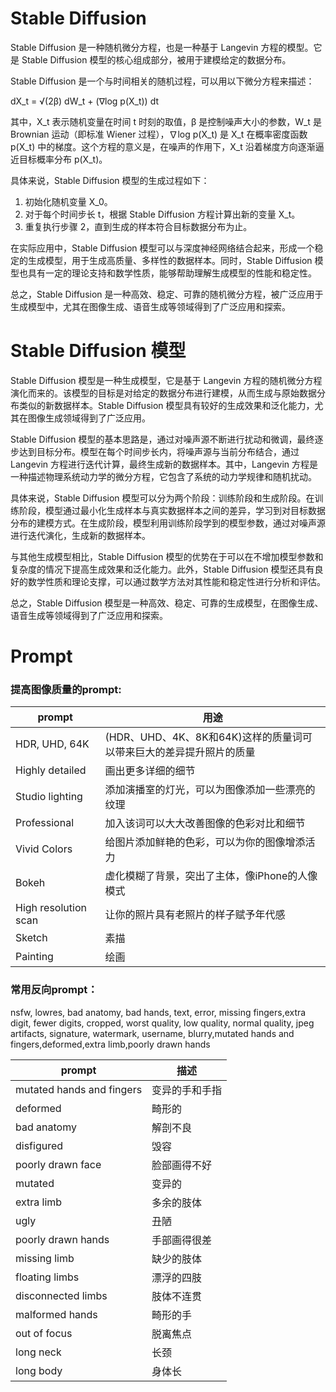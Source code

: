# Stable Diffusion

Stable Diffusion 是一种随机微分方程，也是一种基于 Langevin 方程的模型。它是 Stable Diffusion 模型的核心组成部分，被用于建模给定的数据分布。

Stable Diffusion 是一个与时间相关的随机过程，可以用以下微分方程来描述：

dX_t = √(2β) dW_t + (∇log p(X_t)) dt

其中，X_t 表示随机变量在时间 t 时刻的取值，β 是控制噪声大小的参数，W_t 是 Brownian 运动（即标准 Wiener 过程），∇log p(X_t) 是 X_t 在概率密度函数 p(X_t) 中的梯度。这个方程的意义是，在噪声的作用下，X_t 沿着梯度方向逐渐逼近目标概率分布 p(X_t)。

具体来说，Stable Diffusion 模型的生成过程如下：

1. 初始化随机变量 X_0。
2. 对于每个时间步长 t，根据 Stable Diffusion 方程计算出新的变量 X_t。
3. 重复执行步骤 2，直到生成的样本符合目标数据分布为止。

在实际应用中，Stable Diffusion 模型可以与深度神经网络结合起来，形成一个稳定的生成模型，用于生成高质量、多样性的数据样本。同时，Stable Diffusion 模型也具有一定的理论支持和数学性质，能够帮助理解生成模型的性能和稳定性。

总之，Stable Diffusion 是一种高效、稳定、可靠的随机微分方程，被广泛应用于生成模型中，尤其在图像生成、语音生成等领域得到了广泛应用和探索。



# Stable Diffusion 模型

Stable Diffusion 模型是一种生成模型，它是基于 Langevin 方程的随机微分方程演化而来的。该模型的目标是对给定的数据分布进行建模，从而生成与原始数据分布类似的新数据样本。Stable Diffusion 模型具有较好的生成效果和泛化能力，尤其在图像生成领域得到了广泛应用。

Stable Diffusion 模型的基本思路是，通过对噪声源不断进行扰动和微调，最终逐步达到目标分布。模型在每个时间步长内，将噪声源与当前分布结合，通过 Langevin 方程进行迭代计算，最终生成新的数据样本。其中，Langevin 方程是一种描述物理系统动力学的微分方程，它包含了系统的动力学规律和随机扰动。

具体来说，Stable Diffusion 模型可以分为两个阶段：训练阶段和生成阶段。在训练阶段，模型通过最小化生成样本与真实数据样本之间的差异，学习到对目标数据分布的建模方式。在生成阶段，模型利用训练阶段学到的模型参数，通过对噪声源进行迭代演化，生成新的数据样本。

与其他生成模型相比，Stable Diffusion 模型的优势在于可以在不增加模型参数和复杂度的情况下提高生成效果和泛化能力。此外，Stable Diffusion 模型还具有良好的数学性质和理论支撑，可以通过数学方法对其性能和稳定性进行分析和评估。

总之，Stable Diffusion 模型是一种高效、稳定、可靠的生成模型，在图像生成、语音生成等领域得到了广泛应用和探索。



# Prompt

### 提高图像质量的prompt:

| prompt               | 用途                                                         |
| -------------------- | ------------------------------------------------------------ |
| HDR, UHD, 64K        | (HDR、UHD、4K、8K和64K)这样的质量词可以带来巨大的差异提升照片的质量 |
| Highly detailed      | 画出更多详细的细节                                           |
| Studio lighting      | 添加演播室的灯光，可以为图像添加一些漂亮的纹理               |
| Professional         | 加入该词可以大大改善图像的色彩对比和细节                     |
| Vivid Colors         | 给图片添加鲜艳的色彩，可以为你的图像增添活力                 |
| Bokeh                | 虚化模糊了背景，突出了主体，像iPhone的人像模式               |
| High resolution scan | 让你的照片具有老照片的样子赋予年代感                         |
| Sketch               | 素描                                                         |
| Painting             | 绘画                                                         |

### 常用反向prompt：

nsfw, lowres, bad anatomy, bad hands, text, error, missing fingers,extra digit, fewer digits, cropped, worst quality, low quality, normal quality, jpeg artifacts, signature, watermark, username, blurry,mutated hands and fingers,deformed,extra limb,poorly drawn hands

| prompt                    | 描述           |
| ------------------------- | -------------- |
| mutated hands and fingers | 变异的手和手指 |
| deformed                  | 畸形的         |
| bad anatomy               | 解剖不良       |
| disfigured                | 毁容           |
| poorly drawn face         | 脸部画得不好   |
| mutated                   | 变异的         |
| extra limb                | 多余的肢体     |
| ugly                      | 丑陋           |
| poorly drawn hands        | 手部画得很差   |
| missing limb              | 缺少的肢体     |
| floating limbs            | 漂浮的四肢     |
| disconnected limbs        | 肢体不连贯     |
| malformed hands           | 畸形的手       |
| out of focus              | 脱离焦点       |
| long neck                 | 长颈           |
| long body                 | 身体长         |